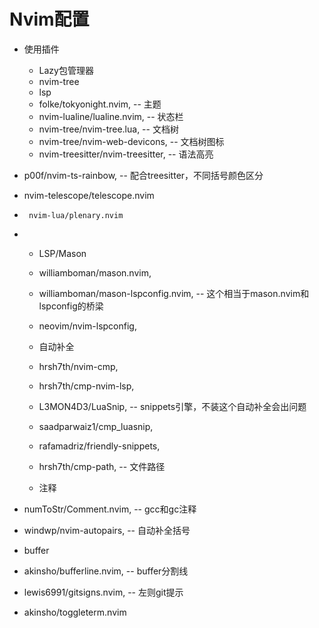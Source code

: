 # Nvim配置

- 使用插件
  - Lazy包管理器
  - nvim-tree
  - lsp
  - folke/tokyonight.nvim, -- 主题
  -  nvim-lualine/lualine.nvim, -- 状态栏
  - nvim-tree/nvim-tree.lua, -- 文档树
  - nvim-tree/nvim-web-devicons, -- 文档树图标  
  -  nvim-treesitter/nvim-treesitter, -- 语法高亮
-  p00f/nvim-ts-rainbow, -- 配合treesitter，不同括号颜色区分
 -    nvim-telescope/telescope.nvim
 -      nvim-lua/plenary.nvim
-   
  - LSP/Mason
  -   williamboman/mason.nvim,
  -  williamboman/mason-lspconfig.nvim, -- 这个相当于mason.nvim和lspconfig的桥梁
  -  neovim/nvim-lspconfig,

  - 自动补全
   -  hrsh7th/nvim-cmp,
  -   hrsh7th/cmp-nvim-lsp,
   -  L3MON4D3/LuaSnip, -- snippets引擎，不装这个自动补全会出问题
   -  saadparwaiz1/cmp_luasnip,
  -   rafamadriz/friendly-snippets,
   -  hrsh7th/cmp-path, -- 文件路径

  - 注释

 -  numToStr/Comment.nvim, -- gcc和gc注释
 -  windwp/nvim-autopairs, -- 自动补全括号

  - buffer
 -   akinsho/bufferline.nvim, -- buffer分割线
  -  lewis6991/gitsigns.nvim, -- 左则git提示


   -  akinsho/toggleterm.nvim


